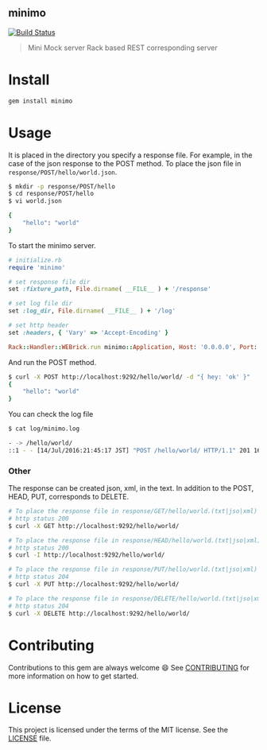 minimo
-------

[![Build Status](https://travis-ci.org/kazu69/minimo.svg?branch=master)](https://travis-ci.org/kazu69/minimo)

> Mini Mock server
> Rack based REST corresponding server

Install
========

```ruby
gem install minimo
```

Usage
======

It is placed in the directory you specify a response file.
For example, in the case of the json response to the POST method.
To place the json file in ```response/POST/hello/world.json```.

```sh
$ mkdir -p response/POST/hello
$ cd response/POST/hello
$ vi world.json

{
    "hello": "world"
}
```

To start the minimo server.

```ruby
# initialize.rb
require 'minimo'

# set response file dir
set :fixture_path, File.dirname( __FILE__ ) + '/response'

# set log file dir
set :log_dir, File.dirname( __FILE__ ) + '/log'

# set http header
set :headers, { 'Vary' => 'Accept-Encoding' }

Rack::Handler::WEBrick.run minimo::Application, Host: '0.0.0.0', Port: 9292
```

And run the POST method.

```sh
$ curl -X POST http://localhost:9292/hello/world/ -d "{ hey: 'ok' }"
{
    "hello": "world"
}
```

You can check the log file

```sh
$ cat log/minimo.log

- -> /hello/world/
::1 - - [14/Jul/2016:21:45:17 JST] "POST /hello/world/ HTTP/1.1" 201 16
```

### Other

The response can be created json, xml, in the text.
In addition to the POST, HEAD, PUT, corresponds to DELETE.

```sh
# To place the response file in response/GET/hello/world.(txt|jso|xml)
# http status 200
$ curl -X GET http://localhost:9292/hello/world/

# To place the response file in response/HEAD/hello/world.(txt|jso|xml)
# http status 200
$ curl -I http://localhost:9292/hello/world/

# To place the response file in response/PUT/hello/world.(txt|jso|xml)
# http status 204
$ curl -X PUT http://localhost:9292/hello/world/

# To place the response file in response/DELETE/hello/world.(txt|jso|xml)
# http status 204
$ curl -X DELETE http://localhost:9292/hello/world/
```

Contributing
===============

Contributions to this gem are always welcome :smile:
See [CONTRIBUTING](https://github.com/kazu69/minimo/master/CODE_OF_CONDUCT.md) for more information on how to get started.

License
========

This project is licensed under the terms of the MIT license. See the [LICENSE](https://github.com/kazu69/minimo/master/LICENSE.txt) file.

